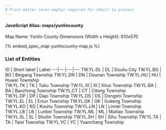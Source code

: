 ```yaml
---
# Front matter (even empty) required for Jekyll to process
---
```


#### JavaScript Alias: maps/yunlincounty

Map Name: Yunlin County
Dimensions (Width x Height): 610x570



{% embed_spec_map yunlincounty-map.js %}

### List of Entities

ID | Short label | Label
---|---|---|---
TW.YL.DL | DL | Douliu City
TW.YL.BG | BG | Beigang Township
TW.YL.DN | DN | Dounan Township
TW.YL.HU | HU | Huwei Township		
TW.YL.TK | TK | Tuku Township
TW.YL.XI | XI | Xiluo Township
TW.YL.BA | BA | Baozhong Township
TW.YL.CT | CT | Citong Township		
TW.YL.DP | DP | Dapi Township
TW.YL.DS | DS | Dongshi Township
TW.YL.EL | EL | Erlun Township
TW.YL.GK | GK | Gukeng Township		
TW.YL.KO | KO | Kouhu Township
TW.YL.LN | LN | Linnei Township
TW.YL.LB | LB | Lunbei Township
TW.YL.ML | ML | Mailiao Township		
TW.YL.SL | SL | Shuilin Township
TW.YL.SH | SH | Sihu Township
TW.YL.TA | TA | Taixi Township
TW.YL.YC | YC | Yuanchang Township						